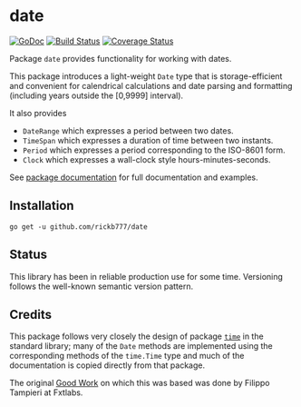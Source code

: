 # date

[![GoDoc](https://img.shields.io/badge/api-Godoc-blue.svg?style=flat-square)](https://godoc.org/github.com/rickb777/date)
[![Build Status](https://api.travis-ci.org/rickb777/date.svg?branch=master)](https://travis-ci.org/rickb777/date)
[![Coverage Status](https://coveralls.io/repos/rickb777/date/badge.svg?branch=master&service=github)](https://coveralls.io/github/rickb777/date?branch=master)

Package `date` provides functionality for working with dates.

This package introduces a light-weight `Date` type that is storage-efficient
and convenient for calendrical calculations and date parsing and formatting
(including years outside the [0,9999] interval).

It also provides

 * `DateRange` which expresses a period between two dates.
 * `TimeSpan` which expresses a duration of time between two instants.
 * `Period` which expresses a period corresponding to the ISO-8601 form.
 * `Clock` which expresses a wall-clock style hours-minutes-seconds.

See [package documentation](https://godoc.org/github.com/rickb777/date) for
full documentation and examples.

## Installation

    go get -u github.com/rickb777/date

## Status

This library has been in reliable production use for some time. Versioning follows the well-known semantic version pattern.

## Credits

This package follows very closely the design of package
[`time`](http://golang.org/pkg/time/) in the standard library;
many of the `Date` methods are implemented using the corresponding methods
of the `time.Time` type and much of the documentation is copied directly
from that package.

The original [Good Work](https://github.com/fxtlabs/date) on which this was
based was done by Filippo Tampieri at Fxtlabs.
